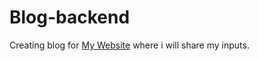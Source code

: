 # Blog-backend

Creating blog for [My Website](https://reetesh-virous.netlify.app/) where i will share my inputs.

